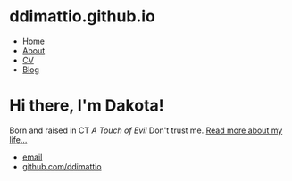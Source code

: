 # ddimattio.github.io
<!DOCTYPE html>
<html>
	<head>
		<title>Dakota DiMattio, TECDP Associate</title>
		<!-- link to main stylesheet -->
		<link rel="stylesheet" type="text/css" href="ddimattio.github.io/css/main.css"> 
	</head>
	<body>
		<nav>
    		<ul>
        		<li><a href="/">Home</a></li>
	        	<li><a href="/about">About</a></li>
        		<li><a href="/cv">CV</a></li>
        		<li><a href="/blog">Blog</a></li>
    		</ul>
		</nav>
		<div class="container">
    		<div class="blurb">
        		<h1>Hi there, I'm Dakota!</h1>
				<p>Born and raised in CT <em>A Touch of Evil</em> Don't trust me. <a href="/about">Read more about my life...</a></p>
    		</div><!-- /.blurb -->
		</div><!-- /.container -->
		<footer>
    		<ul>
        		<li><a href="mailto:dakotadimattio@gmail.com">email</a></li>
        		<li><a href="https://github.com/ddimattio">github.com/ddimattio</a></li>
			</ul>
		</footer>
	</body>
</html>
